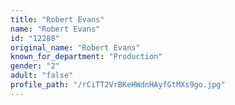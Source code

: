 ```yaml
---
title: "Robert Evans"
name: "Robert Evans"
id: "12288"
original_name: "Robert Evans"
known_for_department: "Production"
gender: "2"
adult: "false"
profile_path: "/rCiTT2VrBKeHWdnHAyfGtMXs9go.jpg"
---
```

